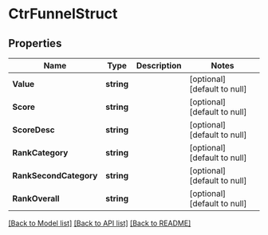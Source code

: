 # CtrFunnelStruct

## Properties
Name | Type | Description | Notes
------------ | ------------- | ------------- | -------------
**Value** | **string** |  | [optional] [default to null]
**Score** | **string** |  | [optional] [default to null]
**ScoreDesc** | **string** |  | [optional] [default to null]
**RankCategory** | **string** |  | [optional] [default to null]
**RankSecondCategory** | **string** |  | [optional] [default to null]
**RankOverall** | **string** |  | [optional] [default to null]

[[Back to Model list]](../README.md#documentation-for-models) [[Back to API list]](../README.md#documentation-for-api-endpoints) [[Back to README]](../README.md)


